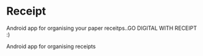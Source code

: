 # Receipt
Android app for organising your paper receitps..GO DIGITAL WITH RECEIPT :)

Android app for organising receipts
